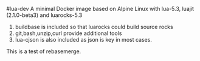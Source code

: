 
#lua-dev
A minimal Docker image based on Alpine Linux with lua-5.3, luajit (2.1.0-beta3) and luarocks-5.3
1. buildbase is included so that luarocks could build source rocks
2. git,bash,unzip,curl provide additional tools
3. lua-cjson is also included as json is key in most cases.

This is a test of rebasemerge.
